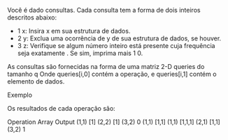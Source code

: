 Você é dado consultas. Cada consulta tem a forma de dois inteiros descritos abaixo:
- 1 x: Insira x em sua estrutura de dados.
- 2 y: Exclua uma ocorrência de y de sua estrutura de dados, se houver.
- 3 z: Verifique se algum número inteiro está presente cuja frequência seja exatamente . Se sim, imprima mais 1 0.

As consultas são fornecidas na forma de uma matriz 2-D queries do tamanho q Onde queries[i,0]  contém a operação, e queries[i,1] contém o elemento de dados.

Exemplo

Os resultados de cada operação são:

Operation   Array   Output
(1,1)       [1]
(2,2)       [1]
(3,2)                   0
(1,1)       [1,1]
(1,1)       [1,1,1]
(2,1)       [1,1]
(3,2)                   1
